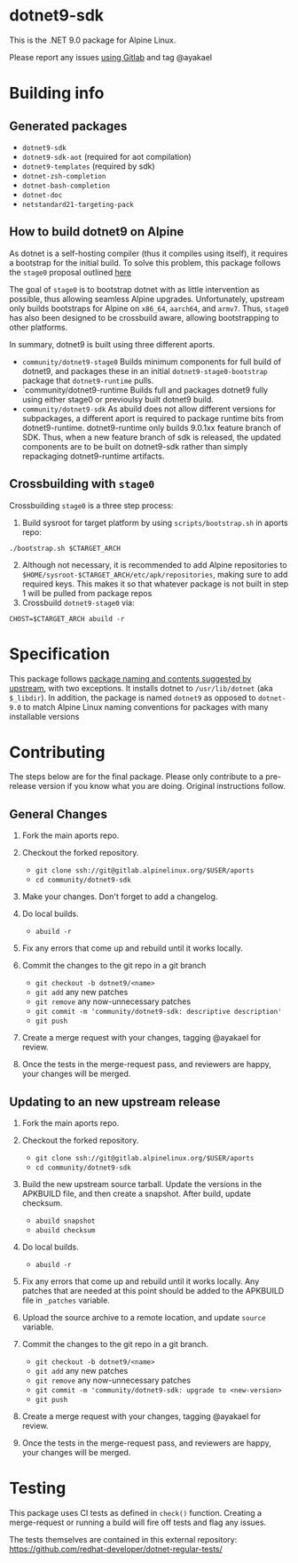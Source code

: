 # dotnet9-sdk

This is the .NET 9.0 package for Alpine Linux.

Please report any issues [using Gitlab](https://gitlab.alpinelinux.org/alpine/aports/-/issues/new) and tag @ayakael

# Building info

## Generated packages
* `dotnet9-sdk`
* `dotnet9-sdk-aot` (required for aot compilation)
* `dotnet9-templates` (required by sdk)
* `dotnet-zsh-completion`
* `dotnet-bash-completion`
* `dotnet-doc`
* `netstandard21-targeting-pack`

## How to build dotnet9 on Alpine
As dotnet is a self-hosting compiler (thus it compiles using itself), it
requires a bootstrap for the initial build. To solve this problem, this package
follows the `stage0` proposal outlined [here](https://lists.alpinelinux.org/~alpine/devel/%3C33KG0XO61I4IL.2Z7RTAZ5J3SY6%408pit.net%3E)

The goal of `stage0` is to bootstrap dotnet with as little intervention as
possible, thus allowing seamless Alpine upgrades. Unfortunately, upstream only
builds bootstraps for Alpine on `x86_64`, `aarch64`, and `armv7`. Thus, `stage0`
has also been designed to be crossbuild aware, allowing bootstrapping to other
platforms.

In summary, dotnet9 is built using three different aports.

* `community/dotnet9-stage0`
Builds minimum components for full build of dotnet9, and packages these in an initial 
`dotnet9-stage0-bootstrap` package that `dotnet9-runtime` pulls.
* `community/dotnet9-runtime
Builds full and packages dotnet9 fully using either stage0 or previoulsy built
dotnet9 build.
* `community/dotnet9-sdk`
As abuild does not allow different versions for subpackages, a different aport
is required to package runtime bits from dotnet9-runtime. dotnet9-runtime only
builds 9.0.1xx feature branch of SDK. Thus, when a new feature branch of sdk is
released, the updated components are to be built on dotnet9-sdk rather than
simply repackaging dotnet9-runtime artifacts.



## Crossbuilding with `stage0`
Crossbuilding `stage0` is a three step process:
1. Build sysroot for target platform by using `scripts/bootstrap.sh` in aports repo:
```
./bootstrap.sh $CTARGET_ARCH
```
2. Although not necessary, it is recommended to add Alpine repositories to
   `$HOME/sysroot-$CTARGET_ARCH/etc/apk/repositories`, making sure to add required
   keys. This makes it so that whatever package is not built in step 1 will
   be pulled from package repos
3. Crossbuild `dotnet9-stage0` via:
```
CHOST=$CTARGET_ARCH abuild -r
```

# Specification

This package follows [package naming and contents suggested by upstream](https://docs.microsoft.com/en-us/dotnet/core/build/distribution-packaging),
with two exceptions. It installs dotnet to `/usr/lib/dotnet` (aka `$_libdir`). 
In addition, the package is named `dotnet9` as opposed to `dotnet-9.0`
to match Alpine Linux naming conventions for packages with many installable versions

# Contributing

The steps below are for the final package. Please only contribute to a
pre-release version if you know what you are doing. Original instructions
follow.

## General Changes

1. Fork the main aports repo.

2. Checkout the forked repository.

    - `git clone ssh://git@gitlab.alpinelinux.org/$USER/aports`
    - `cd community/dotnet9-sdk`

3. Make your changes. Don't forget to add a changelog.

4. Do local builds.

    - `abuild -r`

5. Fix any errors that come up and rebuild until it works locally.

6. Commit the changes to the git repo in a git branch

    - `git checkout -b dotnet9/<name>`
    - `git add` any new patches
    - `git remove` any now-unnecessary patches
    - `git commit -m 'community/dotnet9-sdk: descriptive description'`
    - `git push`

7. Create a merge request with your changes, tagging @ayakael for review.

8. Once the tests in the merge-request pass, and reviewers are happy, your changes
   will be merged.

## Updating to an new upstream release

1. Fork the main aports repo.

2. Checkout the forked repository.

    - `git clone ssh://git@gitlab.alpinelinux.org/$USER/aports`
    - `cd community/dotnet9-sdk`


3. Build the new upstream source tarball. Update the versions in the
   APKBUILD file, and then create a snapshot. After build, update checksum.

    - `abuild snapshot`
    - `abuild checksum`

4. Do local builds.

    - `abuild -r`

5. Fix any errors that come up and rebuild until it works locally. Any
   patches that are needed at this point should be added to the APKBUILD file
   in `_patches` variable.

6. Upload the source archive to a remote location, and update `source` variable.

7. Commit the changes to the git repo in a git branch.

    - `git checkout -b dotnet9/<name>`	
    - `git add` any new patches
    - `git remove` any now-unnecessary patches
    - `git commit -m 'community/dotnet9-sdk: upgrade to <new-version>`
    - `git push`

8. Create a merge request with your changes, tagging @ayakael for review.

9. Once the tests in the merge-request pass, and reviewers are happy, your changes
   will be merged.

# Testing

This package uses CI tests as defined in `check()` function. Creating a
merge-request or running a build will fire off tests and flag any issues.

The tests themselves are contained in this external repository:
https://github.com/redhat-developer/dotnet-regular-tests/
